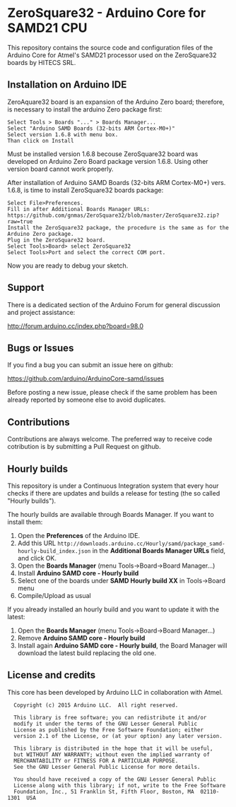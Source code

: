# ZeroSquare32 - Arduino Core for SAMD21 CPU

This repository contains the source code and configuration files of the Arduino Core
for Atmel's SAMD21 processor used on the ZeroSquare32 boards by HITECS SRL.


## Installation on Arduino IDE

ZeroAquare32 board  is an expansion of the Arduino Zero board; therefore, is necessary to install the arduino Zero package first:

    Select Tools > Boards "..." > Boards Manager...
    Select "Arduino SAMD Boards (32-bits ARM Cortex-M0+)"
    Select version 1.6.8 with menu box.
    Than click on Install
    
    
Must be installed version 1.6.8 becouse ZeroSquare32 board was developed on Arduino Zero Board package version 1.6.8.
Using other version board cannot work properly.

After installation of Arduino SAMD Boards (32-bits ARM Cortex-M0+) vers. 1.6.8, is time to install ZeroSquare32 boards package:
 

    Select File­>Preferences.
    Fill in after Additional Boards Manager URLs: https://github.com/gnmas/ZeroSquare32/blob/master/ZeroSquare32.zip?raw=true
    Install the ZeroSquare32 package, the procedure is the same as for the Arduino Zero package.
    Plug in the ZeroSquare32 board.
    Select Tools­>Board­> select ZeroSquare32
    Select Tools­>Port and select the correct COM port.  

Now you are ready to debug your sketch.

 

## Support

There is a dedicated section of the Arduino Forum for general discussion and project assistance:

http://forum.arduino.cc/index.php?board=98.0

## Bugs or Issues

If you find a bug you can submit an issue here on github:

https://github.com/arduino/ArduinoCore-samd/issues

Before posting a new issue, please check if the same problem has been already reported by someone else
to avoid duplicates.

## Contributions

Contributions are always welcome. The preferred way to receive code cotribution is by submitting a 
Pull Request on github.

## Hourly builds

This repository is under a Continuous Integration system that every hour checks if there are updates and
builds a release for testing (the so called "Hourly builds").

The hourly builds are available through Boards Manager. If you want to install them:
  1. Open the **Preferences** of the Arduino IDE.
  2. Add this URL `http://downloads.arduino.cc/Hourly/samd/package_samd-hourly-build_index.json` in the **Additional Boards Manager URLs** field, and click OK.
  3. Open the **Boards Manager** (menu Tools->Board->Board Manager...)
  4. Install **Arduino SAMD core - Hourly build**
  5. Select one of the boards under **SAMD Hourly build XX** in Tools->Board menu
  6. Compile/Upload as usual

If you already installed an hourly build and you want to update it with the latest:
  1. Open the **Boards Manager** (menu Tools->Board->Board Manager...)
  2. Remove **Arduino SAMD core - Hourly build**
  3. Install again **Arduino SAMD core - Hourly build**, the Board Manager will download the latest build replacing the old one.

## License and credits

This core has been developed by Arduino LLC in collaboration with Atmel.

```
  Copyright (c) 2015 Arduino LLC.  All right reserved.

  This library is free software; you can redistribute it and/or
  modify it under the terms of the GNU Lesser General Public
  License as published by the Free Software Foundation; either
  version 2.1 of the License, or (at your option) any later version.

  This library is distributed in the hope that it will be useful,
  but WITHOUT ANY WARRANTY; without even the implied warranty of
  MERCHANTABILITY or FITNESS FOR A PARTICULAR PURPOSE.
  See the GNU Lesser General Public License for more details.

  You should have received a copy of the GNU Lesser General Public
  License along with this library; if not, write to the Free Software
  Foundation, Inc., 51 Franklin St, Fifth Floor, Boston, MA  02110-1301  USA
```
